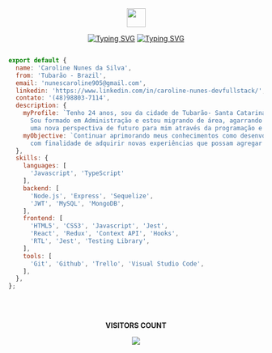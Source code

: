 <div align="center">
<img src="https://github.com/TheDudeThatCode/TheDudeThatCode/blob/master/Assets/Earth.gif" height="37" />
 
 [![Typing SVG](https://readme-typing-svg.demolab.com?font='Rajdhani'%2C+sans-serif;&weight=600&size=28&pause=1000&color=2589EE&center=verdadeiro&vCenter=falso&repeat=verdadeiro&width=210&lines=Hello+World%2C)](https://git.io/typing-svg)
[![Typing SVG](https://readme-typing-svg.demolab.com?font='Rajdhani'%2C+sans-serif;&weight=500&size=25&pause=1000&color=EEEEEE&center=verdadeiro&vCenter=falso&repeat=verdadeiro&width=410&lines=I'm+Caroline+Nunes(Carol))](https://git.io/typing-svg)
</div>
  
  
```javascript

export default {
  name: 'Caroline Nunes da Silva',
  from: 'Tubarão - Brazil',
  email: 'nunescaroline905@gmail.com',
  linkedin: 'https://www.linkedin.com/in/caroline-nunes-devfullstack/',
  contato: '(48)98803-7114',
  description: {
    myProfile: `Tenho 24 anos, sou da cidade de Tubarão- Santa Catarina.
      Sou formado em Administração e estou migrando de área, agarrando
      uma nova perspectiva de futuro para mim através da programação e suas tecnologias.`,
    myObjective: `Continuar aprimorando meus conhecimentos como desenvolvedor Full Stack,
      com finalidade de adquirir novas experiências que possam agregar ao meu futuro.`,
  },
  skills: {
    languages: [
      'Javascript', 'TypeScript'
    ],    
    backend: [
      'Node.js', 'Express', 'Sequelize',
      'JWT', 'MySQL', 'MongoDB',
    ],
    frontend: [
      'HTML5', 'CSS3', 'Javascript', 'Jest',
      'React', 'Redux', 'Context API', 'Hooks',
      'RTL', 'Jest', 'Testing Library',
    ],
    tools: [
      'Git', 'Github', 'Trello', 'Visual Studio Code',
    ],
  },
};

```

##
  
<div align="center">
<br>
<p align="centre"><b>VISITORS COUNT</b></p>  
  <p align="center">
    <img align="center" src="https://komarev.com/ghpvc/?username=carolhn&color=blueviolet&style=for-the-badge" />
</p>
<br>
</div

